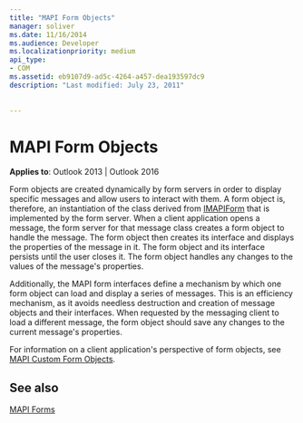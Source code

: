 ```yaml
---
title: "MAPI Form Objects"
manager: soliver
ms.date: 11/16/2014
ms.audience: Developer
ms.localizationpriority: medium
api_type:
- COM
ms.assetid: eb9107d9-ad5c-4264-a457-dea193597dc9
description: "Last modified: July 23, 2011"
 
 
---
```


# MAPI Form Objects

  
  
**Applies to**: Outlook 2013 | Outlook 2016 
  
Form objects are created dynamically by form servers in order to display specific messages and allow users to interact with them. A form object is, therefore, an instantiation of the class derived from [IMAPIForm](imapiformiunknown.md) that is implemented by the form server. When a client application opens a message, the form server for that message class creates a form object to handle the message. The form object then creates its interface and displays the properties of the message in it. The form object and its interface persists until the user closes it. The form object handles any changes to the values of the message's properties. 
  
Additionally, the MAPI form interfaces define a mechanism by which one form object can load and display a series of messages. This is an efficiency mechanism, as it avoids needless destruction and creation of message objects and their interfaces. When requested by the messaging client to load a different message, the form object should save any changes to the current message's properties.
  
For information on a client application's perspective of form objects, see [MAPI Custom Form Objects](mapi-custom-form-objects.md).
  
## See also



[MAPI Forms](mapi-forms.md)

